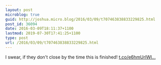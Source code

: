 ```yaml
---
layout: post
microblog: true
guid: http://joshua.micro.blog/2016/03/09/t707463838833229825.html
post_id: 36094
date: 2016-03-09T18:11:37+1100
lastmod: 2019-07-30T17:41:25+1100
type: post
url: /2016/03/09/t707463838833229825.html
---
```

I swear, if they don't close by the time this is finished! [t.co/e6hmUrlWl...](https://t.co/e6hmUrlWlk)
